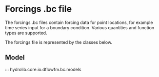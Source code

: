 # Forcings .bc file
The forcings .bc files contain forcing data for point locations,
for example time series input for a boundary condition. Various
quantities and function types are supported.

The forcings file is represented by the classes below.

## Model
::: hydrolib.core.io.dflowfm.bc.models
